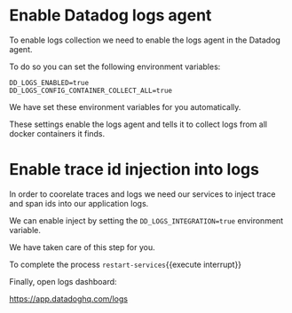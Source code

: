 # Enable Datadog logs agent

To enable logs collection we need to enable the logs agent in the Datadog agent.

To do so you can set the following environment variables:

```
DD_LOGS_ENABLED=true
DD_LOGS_CONFIG_CONTAINER_COLLECT_ALL=true
```

We have set these environment variables for you automatically.

These settings enable the logs agent and tells it to collect logs from all docker containers it finds.

# Enable trace id injection into logs

In order to coorelate traces and logs we need our services to inject
trace and span ids into our application logs.

We can enable inject by setting the `DD_LOGS_INTEGRATION=true` environment variable.

We have taken care of this step for you.

To complete the process `restart-services`{{execute interrupt}}

Finally, open logs dashboard:

https://app.datadoghq.com/logs

